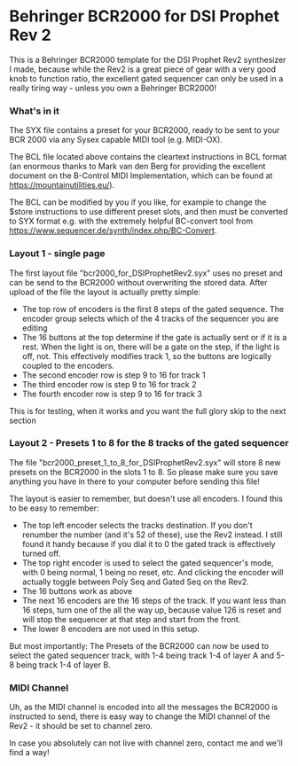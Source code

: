 # Behringer BCR2000 for DSI Prophet Rev 2 #

This is a Behringer BCR2000 template for the DSI Prophet Rev2 synthesizer I made, because while the Rev2 is a great piece of gear with a very good knob to function ratio, the excellent gated sequencer can only be used in a really tiring way - unless you own a Behringer BCR2000!

### What's in it ###

The SYX file contains a preset for your BCR2000, ready to be sent to your BCR 2000 via any Sysex capable MIDI tool (e.g. MIDI-OX). 

The BCL file located above contains the cleartext instructions in BCL format (an enormous thanks to Mark van den Berg for providing the excellent document on the B-Control MIDI Implementation, which can be found at https://mountainutilities.eu/). 

The BCL can be modified by you if you like, for example to change the $store instructions to use different preset slots, 
and then must be converted to SYX format e.g. with the extremely helpful BC-convert tool from https://www.sequencer.de/synth/index.php/BC-Convert.

### Layout 1 - single page ###

The first layout file "bcr2000_for_DSIProphetRev2.syx" uses no preset and can be send to the BCR2000 without overwriting the stored data. After upload of the file the layout is actually pretty simple:

* The top row of encoders is the first 8 steps of the gated sequence. The encoder group selects which of the 4 tracks of the sequencer you are editing
* The 16 buttons at the top determine if the gate is actually sent or if it is a rest. When the light is on, there will be a gate on the step, if the light is off, not. This effectively modifies track 1, so the buttons are logically coupled to the encoders.
* The second encoder row is step 9 to 16 for track 1
* The third encoder row is step 9 to 16 for track 2
* The fourth encoder row is step 9 to 16 for track 3

This is for testing, when it works and you want the full glory skip to the next section

### Layout 2 - Presets 1 to 8 for the 8 tracks of the gated sequencer ###

The file "bcr2000_preset_1_to_8_for_DSIProphetRev2.syx" will store 8 new presets on the BCR2000 in the slots 1 to 8. So please make sure you save anything you have in there to your computer before sending this file!

The layout is easier to remember, but doesn't use all encoders. I found this to be easy to remember:

* The top left encoder selects the tracks destination. If you don't renumber the number (and it's 52 of these), use the Rev2 instead. I still found it handy because if you dial it to 0 the gated track is effectively turned off.
* The top right encoder is used to select the gated sequencer's mode, with 0 being normal, 1 being no reset, etc. And clicking the encoder will actually toggle between Poly Seq and Gated Seq on the Rev2.
* The 16 buttons work as above
* The next 16 encoders are the 16 steps of the track. If you want less than 16 steps, turn one of the all the way up, because value 126 is reset and will stop the sequencer at that step and start from the front.
* The lower 8 encoders are not used in this setup.

But most importantly: The Presets of the BCR2000 can now be used to select the gated sequencer track, with 1-4 being track 1-4 of layer A and 5-8 being track 1-4 of layer B.

### MIDI Channel ###

Uh, as the MIDI channel is encoded into all the messages the BCR2000 is instructed to send, there is easy way to change the MIDI channel of the Rev2 - it should be set to channel zero.

In case you absolutely can not live with channel zero, contact me and we'll find a way!
